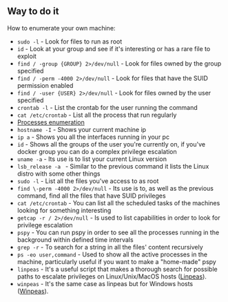 ## Way to do it

How to enumerate your own machine:
- `sudo -l` - Look for files to run as root
- `id` - Look at your group and see if it's interesting or has a rare file to exploit
- `find / -group {GROUP} 2>/dev/null` - Look for files owned by the group specified
- `find / -perm -4000 2>/dev/null` - Look for files that have the SUID permission enabled
- `find / -user {USER} 2>/dev/null` - Look for files owned by the user specified
- `crontab -l` - List the crontab for the user running the command
- `cat /etc/crontab` - List all the process that run regularly
- [Processes enumeration](</General Info/Enumeration/Processes enumeration.md>)
- `hostname -I`  - Shows your current machine ip
- `ip a`  - Shows you all the interfaces running in your pc
- `id`  - Shows all the groups of the user you're currently on, if you've docker group you can do a complex privilege escalation
- `uname -a`  - Its use is to list your current Linux version
- `lsb_release -a `  - Similar to the previous command it lists the Linux distro with some other things
- `sudo -l`  - List all the files you've access to as root
- `find \-perm -4000 2>/dev/null`  - Its use is to, as well as the previous command, find all the files that have SUID privileges
- `cat /etc/crontab`  - You can list all the scheduled tasks of the machines looking for something interesting
- `getcap -r / 2>/dev/null`  - Is used to list capabilities in order to look for privilege escalation
- `pspy` - You can run pspy in order to see all the processes running in the background within defined time intervals
- `grep -r` - To search for a string in all the files' content recursively
- `ps -eo user,command` - Used to show all the active processes in the machine, particularly useful if you want to make a "home-made" pspy
- `linpeas` - It's a useful script that makes a thorough search for possible paths to escalate privileges on Linux/Unix/MacOS hosts ([Linpeas](https://github.com/peass-ng/PEASS-ng/tree/master/linPEAS)).
- `winpeas` - It's the same case as linpeas but for Windows hosts ([Winpeas](https://github.com/peass-ng/PEASS-ng/tree/master/winPEAS)).